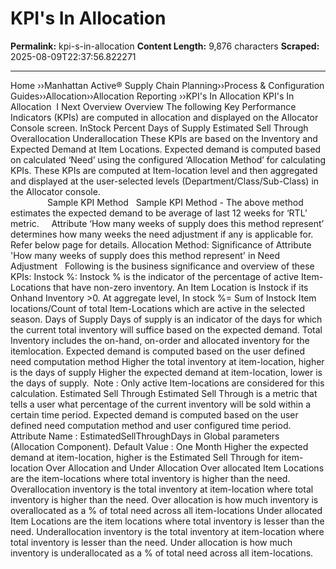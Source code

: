 # KPI's In Allocation

**Permalink:** kpi-s-in-allocation
**Content Length:** 9,876 characters
**Scraped:** 2025-08-09T22:37:56.822271

---

Home &rsaquo;&rsaquo;Manhattan Active® Supply Chain Planning&rsaquo;&rsaquo;Process &amp; Configuration Guides&rsaquo;&rsaquo;Allocation&rsaquo;&rsaquo;Allocation Reporting ››KPI's In Allocation KPI's In Allocation &nbsp;I&nbsp;Next Overview Overview The following Key Performance Indicators (KPIs) are computed in allocation and displayed on the Allocator Console screen. InStock Percent Days of Supply Estimated Sell Through Overallocation Underallocation These KPIs are based on the Inventory and Expected Demand at Item Locations. Expected demand is computed based on calculated ‘Need’ using the configured ‘Allocation Method’ for calculating KPIs. These KPIs are computed at Item-location level and then aggregated and displayed at the user-selected levels (Department/Class/Sub-Class) in the Allocator console. &nbsp; &nbsp; &nbsp; &nbsp; &nbsp; &nbsp; &nbsp; &nbsp; &nbsp; &nbsp; &nbsp; &nbsp; &nbsp; &nbsp; &nbsp; &nbsp; &nbsp; &nbsp; &nbsp; &nbsp; &nbsp; &nbsp; &nbsp; &nbsp; &nbsp; &nbsp; &nbsp; &nbsp; &nbsp; &nbsp; &nbsp; &nbsp; &nbsp; &nbsp; &nbsp; &nbsp; &nbsp; &nbsp; &nbsp; &nbsp; &nbsp; &nbsp; &nbsp; &nbsp; &nbsp; &nbsp; &nbsp; &nbsp; &nbsp; &nbsp; &nbsp; &nbsp; &nbsp;Sample KPI Method &nbsp; Sample KPI Method - The above method estimates the expected demand to be average of last 12 weeks for ‘RTL’ metric. &nbsp; &nbsp; Attribute ‘How many weeks of supply does this method represent’ determines how many weeks the need adjustment if any is applicable for. Refer below page for details. Allocation Method: Significance of Attribute 'How many weeks of supply does this method represent' in Need Adjustment &nbsp; Following is the business significance and overview of these KPIs: Instock %: Instock % is the indicator of the percentage of active Item-Locations that have non-zero inventory. An Item Location is Instock if its Onhand Inventory &gt;0. At aggregate level, In stock %= Sum of Instock Item locations/Count of total Item-Locations which are active in the selected season. Days of Supply Days of supply is an indicator of the days for which the current total inventory will suffice based on the expected demand. Total Inventory includes the on-hand, on-order and allocated inventory for the itemlocation. Expected demand is computed based on the user defined need computation method Higher the total inventory at item-location, higher is the days of supply Higher the expected demand at item-location, lower is the days of supply.&nbsp; Note : Only active Item-locations are considered for this calculation. Estimated Sell Through Estimated Sell Through is a metric that tells a user what percentage of the current inventory will be sold within a certain time period. Expected demand is computed based on the user defined need computation method and user configured time period. Attribute Name : EstimatedSellThroughDays in Global parameters (Allocation Component). Default Value : One Month Higher the expected demand at item-location, higher is the Estimated Sell Through for item-location Over Allocation and Under Allocation Over allocated Item Locations are the item-locations where total inventory is higher than the need. Overallocation inventory is the total inventory at item-location where total inventory is higher than the need. Over allocation is how much inventory is overallocated as a % of total need across all item-locations Under allocated Item Locations are the item locations where total inventory is lesser than the need. Underallocation inventory is the total inventory at item-location where total inventory is lesser than the need. Under allocation is how much inventory is underallocated as a % of total need across all item-locations.